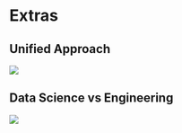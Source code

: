 # Extras

## Unified Approach

![](https://user-images.githubusercontent.com/62965911/213917837-6862fe02-3b73-445b-b3cc-a68de77e912f.png)

## Data Science vs Engineering

![](https://user-images.githubusercontent.com/62965911/213917817-5ef64ab6-9bce-4ba8-ba98-e5239acdd7ce.png)